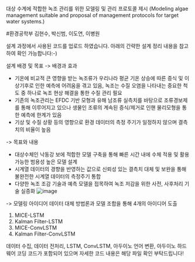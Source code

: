 대상 수계에 적합한 녹조 관리를 위한 모델링 및 관리 프로토콜 제시
(Modeling algae management suitable and proposal of management protocols for target water systems.)

#환경공학부 김현수, 박신범, 이도연, 이병원

설계 과정에서 사용된 코드를 업로드 하였습니다. 아래의 간략한 설계 정리 내용을 참고하여 확인 가능합니다:-)

설계 배경 및 목표
-> 배경과 효과
- 기온에 비교적 큰 영향을 받는 녹조류가 우리나라 평균 기온 상승에 따른 증식 및 이상기후로 인한 예측에 어려움을 겪고 있음, 녹조는 수질 오염을 나타내는 중요한 척도 중 하나로 녹조 현상 해결을 통한 수질 관리 필요
- 기존의 녹조관리는 EFDC 기반 모형과 유해 남조류 실측치를 바탕으로 조류경보제를 통해 이루어지고 있으나 생물인 조류의 계속된 증식/제거로 인핸 물리모형을 통한 예측에 한계가 있음
- 기상 및 수질 상황 등의 영향으로 환경 데이터의 측정 주기가 일정하지 않으며 결측치의 비율이 높음

-> 목표와 내용
- 대상수체인 낙동강 보에 적합한 모델 구축을 통해 빠른 시간 내에 수체 적용 및 활용 가능한 범용성 높은 모델 설계
- 시계열 데이터의 경향을 반영하는 값으로 신뢰성 있는 결측치 대체 및 보완을 통해 불완전한 시계열 데이터의 측정주기 통합
- 다양한 녹조 조감 기술과 예측 모델을 접목하여 녹조 저감을 위한 사전, 사후처리 기술 실증화
![image](https://user-images.githubusercontent.com/86703540/145334201-98ff5c25-361a-485b-9627-4c4cb09d7a69.png)

-> 모델링 아이디어
데이터 대체 방법론과 모델 조합을 통해 4개의 아이디어 도출
1. MICE-LSTM
2. Kalman Filter-LSTM
3. MICE-ConvLSTM
4. Kalman Filter-ConvLSTM

데이터 수집, 데이터 전처리, LSTM, ConvLSTM, 아두이노 언어 변환, 아두이노 하드웨어 코딩 코드가 포함되어 있으며 자세한 코드 내용은 해당 파일 확인 부탁드립니다!


